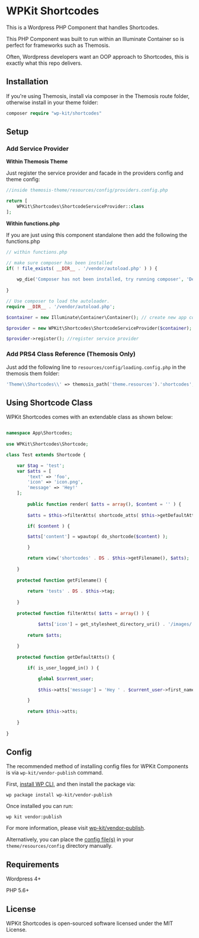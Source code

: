 # WPKit Shortcodes

This is a Wordpress PHP Component that handles Shortcodes.

This PHP Component was built to run within an Illuminate Container so is perfect for frameworks such as Themosis.

Often, Wordpress developers want an OOP approach to Shortcodes, this is exactly what this repo delivers.

## Installation

If you're using Themosis, install via composer in the Themosis route folder, otherwise install in your theme folder:

```php
composer require "wp-kit/shortcodes"
```

## Setup

### Add Service Provider

**Within Themosis Theme**

Just register the service provider and facade in the providers config and theme config:

```php
//inside themosis-theme/resources/config/providers.config.php

return [
    WPKit\Shortcodes\ShortcodeServiceProvider::class
];
```

**Within functions.php**

If you are just using this component standalone then add the following the functions.php

```php
// within functions.php

// make sure composer has been installed
if( ! file_exists( __DIR__ . '/vendor/autoload.php' ) ) {
	
	wp_die('Composer has not been installed, try running composer', 'Dependancy Error');
	
}

// Use composer to load the autoloader.
require __DIR__ . '/vendor/autoload.php';

$container = new Illuminate\Container\Container(); // create new app container

$provider = new WPKit\Shortcodes\ShortcodeServiceProvider($container); // inject into service provider

$provider->register(); //register service provider
```

### Add PRS4 Class Reference (Themosis Only)

Just add the following line to ```resources/config/loading.config.php``` in the themosis them folder:

```php
'Theme\\Shortcodes\\' => themosis_path('theme.resources').'shortcodes',
```

## Using Shortcode Class

WPKit Shortcodes comes with an extendable class as shown below:

```php

namespace App\Shortcodes;
    
use WPKit\Shortcodes\Shortcode;

class Test extends Shortcode {

	var $tag = 'test';
	var $atts = [
		'text' => 'foo',
		'icon' => 'icon.png',
		'message' => 'Hey!'
	];
    
    	public function render( $atts = array(), $content = '' ) {
    		
		$atts = $this->filterAtts( shortcode_atts( $this->getDefaultAtts(), $atts, $this->base ) );

		if( $content ) {

		$atts['content'] = wpautop( do_shortcode($content) );

		}

		return view('shortcodes' . DS . $this->getFilename(), $atts);
		
	}
		
	protected function getFilename() {
		
		return 'tests' . DS . $this->tag;
		
	}
	
	protected function filterAtts( $atts = array() ) {

    		$atts['icon'] = get_stylesheet_directory_uri() . '/images/' . $atts['icon']
		
		return $atts;
		
	}
		
	protected function getDefaultAtts() {

		if( is_user_logged_in() ) {

			global $current_user;
	
			$this->atts['message'] = 'Hey ' . $current_user->first_name;

		}
		
		return $this->atts;
		
	}
    
}


```

## Config

The recommended method of installing config files for WPKit Components is via ```wp-kit/vendor-publish``` command.

First, [install WP CLI](http://wp-cli.org/), and then install the package via:

```wp package install wp-kit/vendor-publish```

Once installed you can run:

```wp kit vendor:publish```

For more information, please visit [wp-kit/vendor-publish](https://github.com/wp-kit/vendor-publish).

Alternatively, you can place the [config file(s)](config) in your ```theme/resources/config``` directory manually.

## Requirements

Wordpress 4+

PHP 5.6+

## License

WPKit Shortcodes is open-sourced software licensed under the MIT License.
